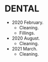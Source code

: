 # DENTAL

- 2020 February.
  - Cleaning.
  - Fillings.
- 2020 August.
  - Cleaning.
- 2021 March.
  - Cleaning.
